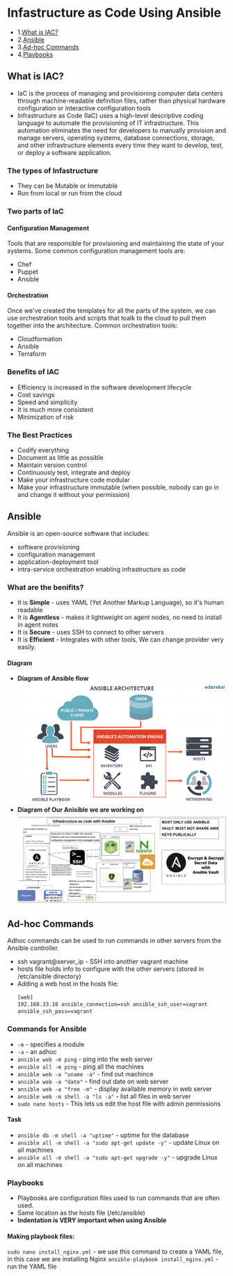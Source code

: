 # Infastructure as Code Using Ansible
- 1.[What is IAC?](https://github.com/ArunPanesar42/IAC_with_Ansible/blob/main/README.md#what-is-iac)
- 2.[Ansible](https://github.com/ArunPanesar42/IAC_with_Ansible/blob/main/README.md#ansible)
- 3.[Ad-hoc Commands](https://github.com/ArunPanesar42/IAC_with_Ansible/blob/main/README.md#ad-hoc-commands)
- 4.[Playbooks](https://github.com/ArunPanesar42/IAC_with_Ansible/blob/main/README.md#playbooks)

## What is IAC?
- IaC is the process of managing and provisioning computer data centers through machine-readable definition files, rather than physical hardware configuration or interactive configuration tools
- Infrastructure as Code (IaC) uses a high-level descriptive coding language to automate the provisioning of IT infrastructure. This automation eliminates the need for developers to manually provision and manage servers, operating systems, database connections, storage, and other infrastructure elements every time they want to develop, test, or deploy a software application.

### The types of Infastructure
- They can be Mutable or Immutable
- Run from local or run from the cloud

### Two parts of IaC
#### Configuration Management
Tools that are responsible for provisioning and maintaining the state of your systems. Some common configuration management tools are:
- Chef
- Puppet
- Ansible

#### Orchestration
Once we've created the templates for all the parts of the system, we can use orchestration tools and scripts that toalk to the cloud to pull them together into the architecture. Common orchestration tools:
- Cloudformation
- Ansible
- Terraform

### Benefits of IAC
- Efficiency is increased in the software development lifecycle
- Cost savings
- Speed and simplicity
- It is much more consistent
- Minimization of risk

### The Best Practices
- Codify everything
- Document as little as possible
- Maintain version control
- Continuously test, integrate and deploy
- Make your infrastructure code modular
- Make your infrastructure immutable (when possible, nobody can go in and change it without your permission)

## Ansible 
Ansible is an open-source software that includes:
- software provisioning
- configuration management
- application-deployment tool
- intra-service orchestration enabling infrastructure as code

### What are the benifits?
- It is **Simple** - uses YAML (Yet Another Markup Language), so it's human readable
- It is **Agentless** - makes it lightweight on agent nodes, no need to install in agent notes
- It is **Secure** - uses SSH to connect to other servers
- It is **Efficient** - Integrates with other tools, We can change provider very easily.

#### Diagram 
- **Diagram of Ansible flow**
![ansible_diagram](https://github.com/ArunPanesar42/IAC_with_Ansible/blob/main/Images/Ansible_diagram.png?raw=true)
- **Diagram of Our Anisible we are working on**
![ansible_flow](https://github.com/ArunPanesar42/IAC_with_Ansible/blob/main/Images/Ansible_flow.png?raw=true)

## Ad-hoc Commands
Adhoc commands can be used to run commands in other servers from the Ansible controller.

- ssh vagrant@server_ip - SSH into another vagrant machine
- hosts file holds info to configure with the other servers (stored in /etc/ansible directory)
- Adding a web host in the hosts file:
  ```
  [web]
  192.168.33.10 ansible_connection=ssh ansible_ssh_user=vagrant ansible_ssh_pass=vagrant
  ```
  
### Commands for Ansible
- `-m` - specifies a module
- `-a` - an adhoc
- ``ansible web -m ping`` - ping into the web server
- ``ansible all -m ping`` - ping all the machines
- ``ansible web -a "uname -a"`` - find out machince 
- ``ansible web -a "date"`` - find out date on web server 
- ``ansible web -a "free -m"`` - display available memory in web server
- ``ansible web -m shell -a "ls -a"`` - list all files in web server 
- ``sudo nano hosts`` - This lets us edit the host file with admin permissions 

#### Task
- ``ansible db -m shell -a "uptime"`` - uptime for the database
- ``ansible all -m shell -a "sudo apt-get update -y"`` - update Linux on all machines
- ``ansible all -m shell -a "sudo apt-get upgrade -y"`` - upgrade Linux on all machines

### Playbooks
- Playbooks are configuration files used to run commands that are often used.
- Same location as the hosts file (/etc/ansible)
- **Indentation is VERY important when using Ansible**

#### Making playbook files:
``sudo nano install_nginx.yml`` - we use this command to create a YAML file, in this case we are installing Nginx
``ansible-playbook install_nginx.yml`` - run the YAML file
